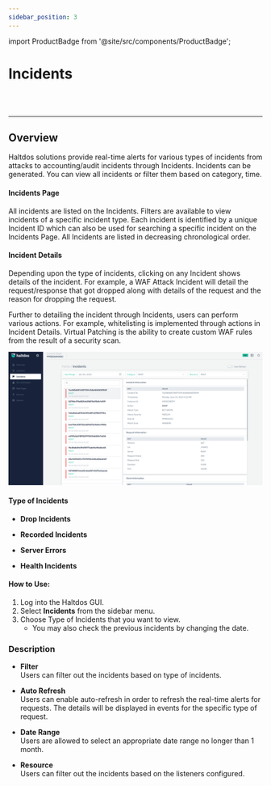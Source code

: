 ```yaml
---
sidebar_position: 3
---
```


import ProductBadge from '@site/src/components/ProductBadge';

# Incidents

<ProductBadge />
<br />
<br />

---


## Overview

Haltdos solutions provide real-time alerts for various types of incidents from attacks to accounting/audit incidents through Incidents. Incidents can be generated. You can view all incidents or filter them based on category, time.

#### Incidents Page

All incidents are listed on the Incidents. Filters are available to view incidents of a specific incident type. Each incident is identified by a unique Incident ID which can also be used for searching a specific incident on the Incidents Page. All Incidents are listed in decreasing chronological order.

#### Incident Details

Depending upon the type of incidents, clicking on any Incident shows details of the incident. For example, a WAF Attack Incident will detail the request/response that got dropped along with details of the request and the reason for dropping the request.

Further to detailing the incident through Incidents, users can perform various actions. For example, whitelisting is implemented through actions in Incident Details. Virtual Patching is the ability to create custom WAF rules from the result of a security scan.

![Incidents](/img/pro-waf/docs/incidents.png)

#### Type of Incidents  
- **Drop Incidents**

- **Recorded Incidents**

- **Server Errors**

- **Health Incidents**

#### How to Use:
1. Log into the Haltdos GUI.
2. Select **Incidents** from the sidebar menu.
3. Choose Type of Incidents that you want to view.
    - You may also check the previous incidents by changing the date.

### Description

- **Filter**  
Users can filter out the incidents based on type of incidents.

- **Auto Refresh**  
Users can enable auto-refresh in order to refresh the real-time alerts for requests. The details will be displayed in events for the specific type of request.

- **Date Range**  
Users are allowed to select an appropriate date range no longer than 1 month.

- **Resource**  
Users can filter out the incidents based on the listeners configured.